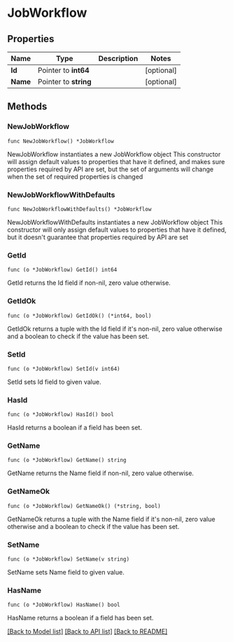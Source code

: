 # JobWorkflow

## Properties

Name | Type | Description | Notes
------------ | ------------- | ------------- | -------------
**Id** | Pointer to **int64** |  | [optional] 
**Name** | Pointer to **string** |  | [optional] 

## Methods

### NewJobWorkflow

`func NewJobWorkflow() *JobWorkflow`

NewJobWorkflow instantiates a new JobWorkflow object
This constructor will assign default values to properties that have it defined,
and makes sure properties required by API are set, but the set of arguments
will change when the set of required properties is changed

### NewJobWorkflowWithDefaults

`func NewJobWorkflowWithDefaults() *JobWorkflow`

NewJobWorkflowWithDefaults instantiates a new JobWorkflow object
This constructor will only assign default values to properties that have it defined,
but it doesn't guarantee that properties required by API are set

### GetId

`func (o *JobWorkflow) GetId() int64`

GetId returns the Id field if non-nil, zero value otherwise.

### GetIdOk

`func (o *JobWorkflow) GetIdOk() (*int64, bool)`

GetIdOk returns a tuple with the Id field if it's non-nil, zero value otherwise
and a boolean to check if the value has been set.

### SetId

`func (o *JobWorkflow) SetId(v int64)`

SetId sets Id field to given value.

### HasId

`func (o *JobWorkflow) HasId() bool`

HasId returns a boolean if a field has been set.

### GetName

`func (o *JobWorkflow) GetName() string`

GetName returns the Name field if non-nil, zero value otherwise.

### GetNameOk

`func (o *JobWorkflow) GetNameOk() (*string, bool)`

GetNameOk returns a tuple with the Name field if it's non-nil, zero value otherwise
and a boolean to check if the value has been set.

### SetName

`func (o *JobWorkflow) SetName(v string)`

SetName sets Name field to given value.

### HasName

`func (o *JobWorkflow) HasName() bool`

HasName returns a boolean if a field has been set.


[[Back to Model list]](../README.md#documentation-for-models) [[Back to API list]](../README.md#documentation-for-api-endpoints) [[Back to README]](../README.md)


